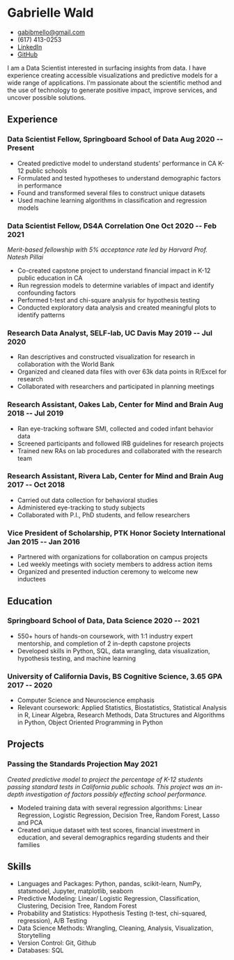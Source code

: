 <!-- The (first) h1 will be used as the <title> of the HTML page -->
# Gabrielle Wald

<!-- The unordered list immediately after the h1 will be formatted on a single
line. It is intended to be used for contact details -->
- <gabibmello@gmail.com>
- (617) 413-0253
- [LinkedIn](https://www.linkedin.com/in/gabriellewald/)
- [GitHub](https://github.com/gabriellewald)

<!-- The paragraph after the h1 and ul and before the first h2 is optional. It
is intended to be used for a short summary. -->
I am a Data Scientist interested in surfacing insights from data. I have experience creating accessible visualizations and predictive models for a wide range of applications. I'm passionate about the scientific method and the use of technology to generate positive impact, improve services, and uncover possible solutions.

## Experience

<!-- You have to wrap the "left" and "right" half of these headings in spans by
hand -->
### <span>Data Scientist Fellow, Springboard School of Data</span> <span>Aug 2020 -- Present</span>

- Created predictive model to understand students' performance in CA K-12 public schools
- Formulated and tested hypotheses to understand demographic factors in performance
- Found and transformed several files to construct unique datasets
- Used machine learning algorithms in classification and regression models

### <span>Data Scientist Fellow, DS4A Correlation One</span> <span>Oct 2020 -- Feb 2021</span>

*Merit-based fellowship with 5% acceptance rate led by Harvard Prof. Natesh Pillai*

- Co-created capstone project to understand financial impact in K-12 public education in CA
- Run regression models to determine variables of impact and identify confounding factors
- Performed t-test and chi-square analysis for hypothesis testing
- Conducted exploratory data analysis and created meaningful plots to identify patterns

### <span>Research Data Analyst, SELF-lab, UC Davis</span> <span>May 2019 -- Jul 2020</span>

- Ran descriptives and constructed visualization for research in collaboration with the World Bank
- Organized and cleaned data files with over 63k data points in R/Excel for research
- Collaborated with researchers and participated in planning meetings

### <span>Research Assistant, Oakes Lab, Center for Mind and Brain</span> <span>Aug 2018 -- Jul 2019</span>

- Ran eye-tracking software SMI, collected and coded infant behavior data
- Screened participants and followed IRB guidelines for research projects
- Trained new RAs on lab procedures and collaborated with the research team

### <span>Research Assistant, Rivera Lab, Center for Mind and Brain</span> <span>Aug 2017 -- Oct 2018</span>

- Carried out data collection for behavioral studies
- Administered eye-tracking to study subjects 
- Collaborated with P.I., PhD students, and fellow researchers

### <span>Vice President of Scholarship, PTK Honor Society International</span> <span>Jan 2015 -- Jan 2016</span>

- Partnered with organizations for collaboration on campus projects
- Led weekly meetings with society members to address action items
- Organized and presented induction ceremony to welcome new inductees

## Education

### <span>Springboard School of Data, Data Science</span> <span>2020 -- 2021</span>

 - 550+ hours of hands-on coursework, with 1:1 industry expert mentorship, and completion of 2 in-depth capstone projects 
 - Developed skills in Python, SQL, data wrangling, data visualization, hypothesis testing, and machine learning

### <span>University of California Davis, BS Cognitive Science, 3.65 GPA</span> <span>2017 -- 2020</span>

  - Computer Science and Neuroscience emphasis
  - Relevant coursework: Applied Statistics, Biostatistics, Statistical Analysis in R, Linear Algebra, Research Methods, Data Structures and Algorithms in Python, Object Oriented Programming in Python

## Projects

### <span>Passing the Standards Projection</span> <span>May 2021</span>

*Created predictive model to project the percentage of K-12 students passing standard tests in California public schools. This project was an in-depth investigation of factors possibly effecting school performance.*

   - Modeled training data with several regression algorithms: Linear Regression, Logistic Regression, Decision Tree, Random Forest, Lasso and PCA
   - Created unique dataset with test scores, financial investment in education, and several demographics regarding students and their families

## Skills

 - Languages and Packages: Python, pandas, scikit-learn, NumPy, statsmodel, Jupyter, matplotlib, seaborn
 - Predictive Modeling: Linear/ Logistic Regression, Classification, Clustering, Decision Tree, Random Forest
 - Probability and Statistics: Hypothesis Testing (t-test, chi-squared, regression), A/B Testing
 - Data Science Methods: Wrangling, Cleaning, Analysis, Visualization, Storytelling
 - Version Control: Git, Github
 - Databases: SQL 


